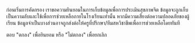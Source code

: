 ก่อนเริ่มการคัดกรอง เราขอความยินยอมในการเก็บข้อมูลเพื่อการประเมินสุขภาพจิต
ข้อมูลจะถูกเก็บเป็นความลับและใช้เพื่อการช่วยเหลือภายในโรงเรียนเท่านั้น
หากมีความเสี่ยงต่อความปลอดภัยของผู้เรียน ข้อมูลจำเป็นบางส่วนอาจถูกส่งต่อให้ครูที่ปรึกษา/ทีมสหวิชาชีพเพื่อการช่วยเหลือโดยทันที

ตอบ "ตกลง" เพื่อยินยอม หรือ "ไม่ตกลง" เพื่อยกเลิก
